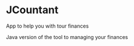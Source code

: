 # JCountant

App to help you with tour finances

Java version of the tool to managing your finances
